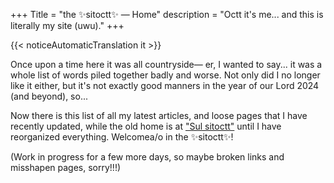 +++
Title = "the ✨sitoctt✨ — Home"
description = "Octt it's me... and this is literally my site (uwu)."
+++

{{< noticeAutomaticTranslation it >}}



Once upon a time here it was all countryside— er, I wanted to say... it was a whole list of words piled together badly and worse. Not only did I no longer like it either, but it's not exactly good manners in the year of our Lord 2024 (and beyond), so...

Now there is this list of all my latest articles, and loose pages that I have recently updated, while the old home is at ["Sul sitoctt"](/miscellanea/Sul-sitoctt/) until I have reorganized everything. Welcome<!--
--><span class="BlinkA">a</span><!--
--><span class="NoDisplay">/</span><!--
--><span class="BlinkO">o</span> in the ✨sitoctt✨!

(Work in progress for a few more days, so maybe broken links and misshapen pages, sorry!!!)